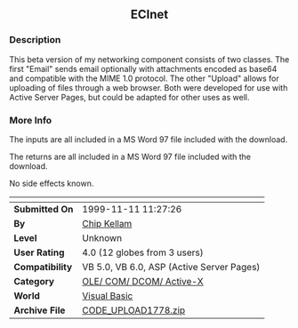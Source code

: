 ﻿<div align="center">

## ECInet


</div>

### Description

This beta version of my networking component consists of two classes. The first "Email" sends email optionally with attachments encoded as base64 and compatible with the MIME 1.0 protocol. The other "Upload" allows for uploading of files through a web browser. Both were developed for use with Active Server Pages, but could be adapted for other uses as well.
 
### More Info
 
The inputs are all included in a MS Word 97 file included with the download.

The returns are all included in a MS Word 97 file included with the download.

No side effects known.


<span>             |<span>
---                |---
**Submitted On**   |1999-11-11 11:27:26
**By**             |[Chip Kellam](https://github.com/Planet-Source-Code/PSCIndex/blob/master/ByAuthor/chip-kellam.md)
**Level**          |Unknown
**User Rating**    |4.0 (12 globes from 3 users)
**Compatibility**  |VB 5\.0, VB 6\.0, ASP \(Active Server Pages\) 
**Category**       |[OLE/ COM/ DCOM/ Active\-X](https://github.com/Planet-Source-Code/PSCIndex/blob/master/ByCategory/ole-com-dcom-active-x__1-29.md)
**World**          |[Visual Basic](https://github.com/Planet-Source-Code/PSCIndex/blob/master/ByWorld/visual-basic.md)
**Archive File**   |[CODE\_UPLOAD1778\.zip](https://github.com/Planet-Source-Code/chip-kellam-ecinet__1-4415/archive/master.zip)








